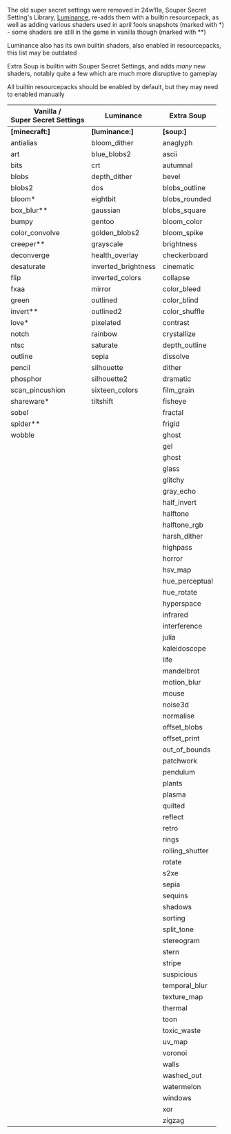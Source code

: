 The old super secret settings were removed in 24w11a, Souper Secret Setting's Library, [Luminance](https://modrinth.com/mod/luminance), re-adds them with a builtin resourcepack, as well as adding various shaders used in april fools snapshots (marked with *) - some shaders are still in the game in vanilla though (marked with **)

Luminance also has its own builtin shaders, also enabled in resourcepacks, this list may be outdated

Extra Soup is builtin with Souper Secret Settings, and adds *many* new shaders, notably quite a few which are much more disruptive to gameplay


All builtin resourcepacks should be enabled by default, but they may need to enabled manually

| Vanilla /<br>Super Secret Settings | Luminance           | Extra Soup      |
|------------------------------------|---------------------|-----------------|
| **[minecraft:]**                   | **[luminance:]**    | **[soup:]**     |
| antialias                          | bloom_dither        | anaglyph        |
| art                                | blue_blobs2         | ascii           |
| bits                               | crt                 | autumnal        |
| blobs                              | depth_dither        | bevel           |
| blobs2                             | dos                 | blobs_outline   |
| bloom*                             | eightbit            | blobs_rounded   |
| box_blur**                         | gaussian            | blobs_square    |
| bumpy                              | gentoo              | bloom_color     |
| color_convolve                     | golden_blobs2       | bloom_spike     |
| creeper**                          | grayscale           | brightness      |
| deconverge                         | health_overlay      | checkerboard    |
| desaturate                         | inverted_brightness | cinematic       |
| flip                               | inverted_colors     | collapse        |
| fxaa                               | mirror              | color_bleed     |
| green                              | outlined            | color_blind     |
| invert**                           | outlined2           | color_shuffle   |
| love*                              | pixelated           | contrast        |
| notch                              | rainbow             | crystallize     |
| ntsc                               | saturate            | depth_outline   |
| outline                            | sepia               | dissolve        |
| pencil                             | silhouette          | dither          |
| phosphor                           | silhouette2         | dramatic        |
| scan_pincushion                    | sixteen_colors      | film_grain      |
| shareware*                         | tiltshift           | fisheye         |
| sobel                              |                     | fractal         |
| spider**                           |                     | frigid          |
| wobble                             |                     | ghost           |
|                                    |                     | gel             |
|                                    |                     | ghost           |
|                                    |                     | glass           |
|                                    |                     | glitchy         |
|                                    |                     | gray_echo       |
|                                    |                     | half_invert     |
|                                    |                     | halftone        |
|                                    |                     | halftone_rgb    |
|                                    |                     | harsh_dither    |
|                                    |                     | highpass        |
|                                    |                     | horror          |
|                                    |                     | hsv_map         |
|                                    |                     | hue_perceptual  |
|                                    |                     | hue_rotate      |
|                                    |                     | hyperspace      |
|                                    |                     | infrared        |
|                                    |                     | interference    |
|                                    |                     | julia           |
|                                    |                     | kaleidoscope    |
|                                    |                     | life            |
|                                    |                     | mandelbrot      |
|                                    |                     | motion_blur     |
|                                    |                     | mouse           |
|                                    |                     | noise3d         |
|                                    |                     | normalise       |
|                                    |                     | offset_blobs    |
|                                    |                     | offset_print    |
|                                    |                     | out_of_bounds   |
|                                    |                     | patchwork       |
|                                    |                     | pendulum        |
|                                    |                     | plants          |
|                                    |                     | plasma          |
|                                    |                     | quilted         |
|                                    |                     | reflect         |
|                                    |                     | retro           |
|                                    |                     | rings           |
|                                    |                     | rolling_shutter |
|                                    |                     | rotate          |
|                                    |                     | s2xe            |
|                                    |                     | sepia           |
|                                    |                     | sequins         |
|                                    |                     | shadows         |
|                                    |                     | sorting         |
|                                    |                     | split_tone      |
|                                    |                     | stereogram      |
|                                    |                     | stern           |
|                                    |                     | stripe          |
|                                    |                     | suspicious      |
|                                    |                     | temporal_blur   |
|                                    |                     | texture_map     |
|                                    |                     | thermal         |
|                                    |                     | toon            |
|                                    |                     | toxic_waste     |
|                                    |                     | uv_map          |
|                                    |                     | voronoi         |
|                                    |                     | walls           |
|                                    |                     | washed_out      |
|                                    |                     | watermelon      |
|                                    |                     | windows         |
|                                    |                     | xor             |
|                                    |                     | zigzag          |
